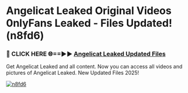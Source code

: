 # Angelicat Leaked Original Videos 0nlyFans Leaked - Files Updated! (n8fd6)

<h3>🔴 CLICK HERE 🌐==►► <a href="https://tinyurl.com/ms9xzufz" rel="nofollow">Angelicat Leaked Updated Files</a></h3>

Get Angelicat Leaked and all content. Now you can access all videos and pictures of Angelicat Leaked. New Updated Files 2025!

[![n8fd6](https://i.imgur.com/PQ7UWWw.gif)](https://tinyurl.com/ms9xzufz)
